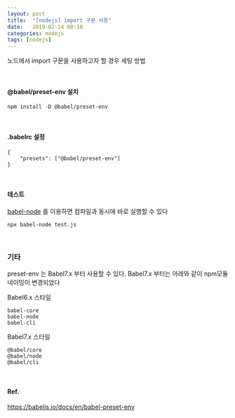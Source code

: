 ```yaml
---
layout: post
title:  "[nodejs] import 구문 사용"
date:   2019-02-14 00:10
categories: nodejs
tags: [nodejs]
---
```

노드에서 import 구문을 사용하고자 할 경우 세팅 방법

<br>

#### @babel/preset-env 설치
```
npm install -D @babel/preset-env
```

<br>

#### .babelrc 설정
```
{
    "presets": ["@babel/preset-env"]
}
```

<br>

#### 테스트
[babel-node][1] 를 이용하면 컴파일과 동시에 바로 실행할 수 있다
```
npx babel-node test.js
```

<br>

### 기타
preset-env 는 Babel7.x 부터 사용할 수 있다. Babel7.x 부터는 아래와 같이 npm모듈 네이밍이 변경되었다

Babel6.x 스타일
```
babel-core
babel-node
babel-cli
```

Babel7.x 스타일
```
@babel/core
@babel/node
@babel/cli
```


<br>

#### Ref.
<https://babeljs.io/docs/en/babel-preset-env>


[1]:https://babeljs.io/docs/en/babel-node